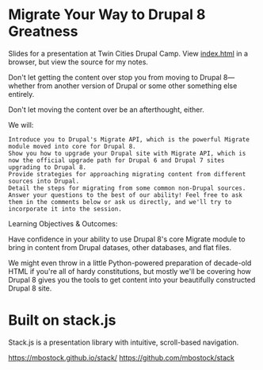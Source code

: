 # Migrate Your Way to Drupal 8 Greatness

Slides for a presentation at Twin Cities Drupal Camp.  View <a href="http://mlncn.github.io/migrate-d8-great/">index.html</a> in a browser, but view the source for my notes.

Don't let getting the content over stop you from moving to Drupal 8— whether from another version of Drupal or some other something else entirely.

Don't let moving the content over be an afterthought, either.

We will:

    Introduce you to Drupal's Migrate API, which is the powerful Migrate module moved into core for Drupal 8.
    Show you how to upgrade your Drupal site with Migrate API, which is now the official upgrade path for Drupal 6 and Drupal 7 sites upgrading to Drupal 8.
    Provide strategies for approaching migrating content from different sources into Drupal.
    Detail the steps for migrating from some common non-Drupal sources.
    Answer your questions to the best of our ability! Feel free to ask them in the comments below or ask us directly, and we'll try to incorporate it into the session.

Learning Objectives & Outcomes: 

Have confidence in your ability to use Drupal 8's core Migrate module to bring in content from Drupal datases, other databases, and flat files.

We might even throw in a little Python-powered preparation of decade-old HTML if you're all of hardy constitutions, but mostly we'll be covering how Drupal 8 gives you the tools to get content into your beautifully constructed Drupal 8 site.

# Built on stack.js

Stack.js is a presentation library with intuitive, scroll-based navigation.

https://mbostock.github.io/stack/
https://github.com/mbostock/stack
